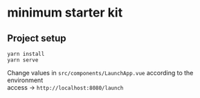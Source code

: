 # minimum starter kit

## Project setup
```
yarn install
yarn serve
```

Change values in `src/components/LaunchApp.vue` according to the environment <br>
access -> `http://localhost:8080/launch`
